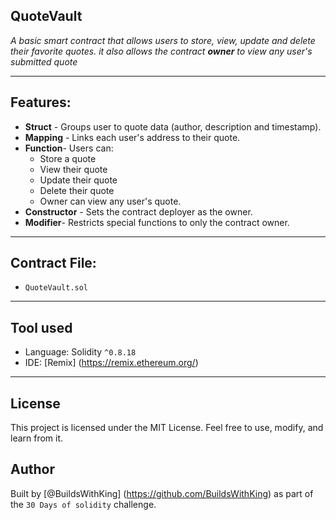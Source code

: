 ## QuoteVault

*A basic smart contract that allows users to store, view, update and delete their favorite quotes. it also allows the contract **owner** to view any user's submitted quote*

---

## Features:

-   **Struct** - Groups user to quote data (author, description and timestamp).
-   **Mapping** - Links each user's address to their quote.
-   **Function**- Users can:
    -   Store a quote
    -   View their quote
    -   Update their quote
    -   Delete their quote
    -   Owner can view any user's quote.
-   **Constructor** - Sets the contract deployer as the owner.
-  **Modifier**- Restricts special functions to only the contract owner. 

---

## Contract File:
- `QuoteVault.sol` 

---

## Tool used

- Language: Solidity `^0.8.18`
- IDE: [Remix] (https://remix.ethereum.org/)

---

## License 

This project is licensed under the MIT License. Feel free to use, modify, and learn from it.

## Author

Built by [@BuildsWithKing] (https://github.com/BuildsWithKing) as part of the `30 Days of solidity` challenge.
